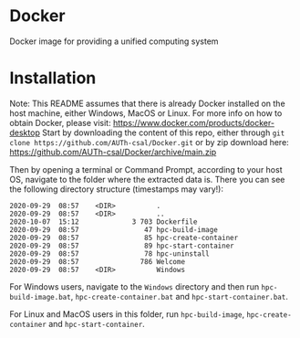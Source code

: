 # Docker
Docker image for providing a unified computing system

# Installation

Note: This README assumes that there is already Docker installed on the host machine, either Windows, MacOS or Linux. For more info on how to obtain Docker, please visit: https://www.docker.com/products/docker-desktop
Start by downloading the content of this repo, either through `git clone https://github.com/AUTh-csal/Docker.git` or by zip download here: 
https://github.com/AUTh-csal/Docker/archive/main.zip

Then by opening a terminal or Command Prompt, according to your host OS, navigate to the folder where the extracted data is. There you can see the following directory structure (timestamps may vary!):

```
2020-09-29  08:57    <DIR>          .
2020-09-29  08:57    <DIR>          ..
2020-10-07  15:12             3 703 Dockerfile
2020-09-29  08:57                47 hpc-build-image
2020-09-29  08:57                85 hpc-create-container
2020-09-29  08:57                89 hpc-start-container
2020-09-29  08:57                78 hpc-uninstall
2020-09-29  08:57               786 Welcome
2020-09-29  08:57    <DIR>          Windows
```
For Windows users, navigate to the `Windows` directory and then run `hpc-build-image.bat`, `hpc-create-container.bat` and `hpc-start-container.bat`.

For Linux and MacOS users in this folder, run `hpc-build-image`, `hpc-create-container` and `hpc-start-container`.
